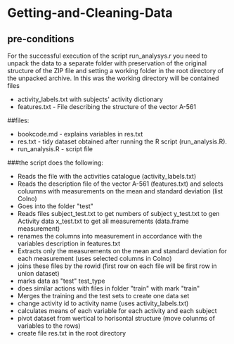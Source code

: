 # Getting-and-Cleaning-Data
## pre-conditions
For the successful execution of the script run_analysys.r you need to unpack the data to a separate folder 
with preservation of the original structure of the ZIP file 
and setting a working folder in the root directory of the unpacked archive.
In this was the working directory will be contained files
 - activity_labels.txt with subjects' activity dictionary
 - features.txt - File describing the structure of the vector A-561

##files:
- bookcode.md - explains variables in res.txt
- res.txt - tidy dataset obtained after running the R script (run_analysis.R).
- run_analysis.R - script file

###the script does the following:
- Reads the file with the activities catalogue (activity_labels.txt)
- Reads the description file of the vector A-561 (features.txt) 
and selects coluumns with measurements on the mean and standard deviation (list Colno)
- Goes into the folder "test"
- Reads files
  subject_test.txt to get numbers of subject
  y_test.txt to gen Activity data
  x_test.txt to get all measurements (data.frame measurement)
- renames the columns into measurement in accordance with the variables description in features.txt
- Extracts only the measurements on the mean and standard deviation for each measurement (uses selected columns in Colno)
- joins these files by the rowid (first row on each file will be first row in union dataset)
- marks data as "test" test_type
- does similar actions with files in folder "train" with mark "train"
- Merges the training and the test sets to create one data set
- change activity id to activity name (uses activity_labels.txt)
- calculates means of each variable for each activity and each subject
- pivot dataset from wertical to horisontal structure (move colunms of variables to the rows)
- create file res.txt in the root directory
